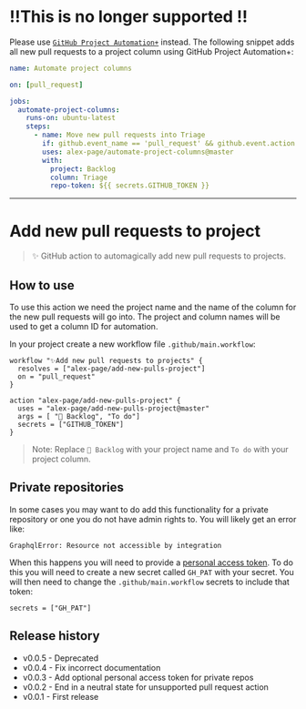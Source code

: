 # ‼️This is no longer supported ‼️

Please use [`GitHub Project Automation+`](https://github.com/marketplace/actions/github-project-automation) instead. The following snippet adds all new pull requests to a project column using GitHub Project Automation+:

```yml
name: Automate project columns

on: [pull_request]

jobs:
  automate-project-columns:
    runs-on: ubuntu-latest
    steps:
      - name: Move new pull requests into Triage
        if: github.event_name == 'pull_request' && github.event.action == 'opened'
        uses: alex-page/automate-project-columns@master
        with:
          project: Backlog
          column: Triage
          repo-token: ${{ secrets.GITHUB_TOKEN }}
```

---


# Add new pull requests to project

> ✨ GitHub action to automagically add new pull requests to projects.


## How to use

To use this action we need the project name and the name of the column for the new pull requests will go into. The project and column names will be used to get a column ID for automation.

In your project create a new workflow file `.github/main.workflow`:
```
workflow "✨Add new pull requests to projects" {
  resolves = ["alex-page/add-new-pulls-project"]
  on = "pull_request"
}

action "alex-page/add-new-pulls-project" {
  uses = "alex-page/add-new-pulls-project@master"
  args = [ "🎒 Backlog", "To do"]
  secrets = ["GITHUB_TOKEN"]
}
```

> Note: Replace `🎒 Backlog` with your project name and `To do` with your project column.


## Private repositories

In some cases you may want to do add this functionality for a private repository or one you do not have admin rights to. You will likely get an error like:
```shell
GraphqlError: Resource not accessible by integration
```

When this happens you will need to provide a [personal access token](https://help.github.com/en/articles/creating-a-personal-access-token-for-the-command-line). To do this you will need to create a new secret called `GH_PAT` with your secret. You will then need to change the `.github/main.workflow` secrets to include that token:
```
secrets = ["GH_PAT"]
```


## Release history

- v0.0.5 - Deprecated
- v0.0.4 - Fix incorrect documentation
- v0.0.3 - Add optional personal access token for private repos
- v0.0.2 - End in a neutral state for unsupported pull request action
- v0.0.1 - First release
